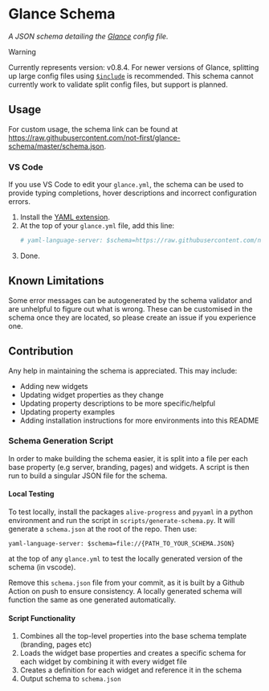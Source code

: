 # Glance Schema
*A JSON schema detailing the [Glance](https://github.com/glanceapp/glance) config file.*

> [!WARNING]
> Currently represents version: v0.8.4. For newer versions of Glance, splitting up large config files using [`$include`](https://github.com/glanceapp/glance/blob/main/docs/configuration.md?tab=readme-ov-file#including-other-config-files) is recommended. This schema cannot currently work to validate split config files, but support is planned.

## Usage
For custom usage, the schema link can be found at https://raw.githubusercontent.com/not-first/glance-schema/master/schema.json.

### VS Code
If you use VS Code to edit your `glance.yml`, the schema can be used to provide typing completions, hover descriptions and incorrect configuration errors.

1. Install the [YAML extension](https://marketplace.visualstudio.com/items?itemName=redhat.vscode-yaml).
2. At the top of your `glance.yml` file, add this line:
   ```yaml
   # yaml-language-server: $schema=https://raw.githubusercontent.com/not-first/glance-schema/master/schema.json
   ```
  3. Done.

## Known Limitations
Some error messages can be autogenerated by the schema validator and are unhelpful to figure out what is wrong. These can be customised in the schema once they are located, so please create an issue if you experience one.

## Contribution

Any help in maintaining the schema is appreciated. This may include:
- Adding new widgets
- Updating widget properties as they change
- Updating property descriptions to be more specific/helpful
- Updating property examples
- Adding installation instructions for more environments into this README

### Schema Generation Script
In order to make building the schema easier, it is split into a file per each base property (e.g server, branding, pages) and widgets. A script is then run to build a singular JSON file for the schema.

#### Local Testing
To test locally, install the packages `alive-progress` and `pyyaml` in a python environment and run the script in `scripts/generate-schema.py`. It will generate a `schema.json` at the root of the repo. Then use:
```
yaml-language-server: $schema=file://{PATH_TO_YOUR_SCHEMA.JSON}
```
at the top of any `glance.yml` to test the locally generated version of the schema (in vscode).

Remove this `schema.json` file from your commit, as it is built by a Github Action on push to ensure consistency. A locally generated schema will function the same as one generated automatically.

#### Script Functionality
1. Combines all the top-level properties into the base schema template (branding, pages etc)
2. Loads the widget base properties and creates a specific schema for each widget by combining it with every widget file
3. Creates a definition for each widget and reference it in the schema
4. Output schema to `schema.json`

